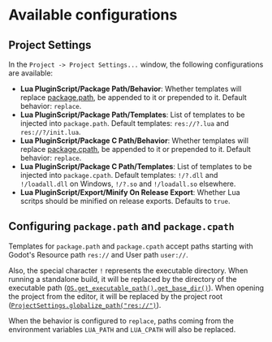 # Available configurations

## Project Settings
In the `Project -> Project Settings...` window, the following configurations are available:

- **Lua PluginScript/Package Path/Behavior**: Whether templates will replace
  [package.path](https://www.lua.org/manual/5.1/manual.html#pdf-package.path),
  be appended to it or prepended to it.
  Default behavior: `replace`.
- **Lua PluginScript/Package Path/Templates**: List of templates to be
  injected into `package.path`.
  Default templates: `res://?.lua` and `res://?/init.lua`.
- **Lua PluginScript/Package C Path/Behavior**: Whether templates will replace
  [package.cpath](https://www.lua.org/manual/5.1/manual.html#pdf-package.cpath),
  be appended to it or prepended to it.
  Default behavior: `replace`.
- **Lua PluginScript/Package C Path/Templates**: List of templates to be
  injected into `package.cpath`.
  Default templates: `!/?.dll` and `!/loadall.dll` on Windows,
  `!/?.so` and `!/loadall.so` elsewhere.
- **Lua PluginScript/Export/Minify On Release Export**: Whether Lua scritps
  should be minified on release exports.
  Defaults to `true`.

## Configuring `package.path` and `package.cpath`
Templates for `package.path` and `package.cpath` accept paths starting with
Godot's Resource path `res://` and User path `user://`.

Also, the special character `!` represents the executable directory.
When running a standalone build, it will be replaced by the directory of the executable path
([`OS.get_executable_path().get_base_dir()`](https://docs.godotengine.org/en/stable/classes/class_os.html#class-os-method-get-executable-path)).
When opening the project from the editor, it will be replaced by the project root
([`ProjectSettings.globalize_path("res://")`](https://docs.godotengine.org/en/stable/classes/class_projectsettings.html#class-projectsettings-method-globalize-path)).

When the behavior is configured to `replace`, paths coming from the environment
variables `LUA_PATH` and `LUA_CPATH` will also be replaced.

